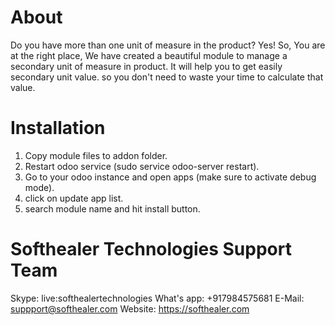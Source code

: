 About
============
Do you have more than one unit of measure in the product? Yes! So, You are at the right place, We have created a beautiful module to manage a secondary unit of measure in product. It will help you to get easily secondary unit value. so you don't need to waste your time to calculate that value.


Installation
============
1) Copy module files to addon folder.
2) Restart odoo service (sudo service odoo-server restart).
3) Go to your odoo instance and open apps (make sure to activate debug mode).
4) click on update app list. 
5) search module name and hit install button.

Softhealer Technologies Support Team
=====================================
Skype: live:softhealertechnologies
What's app: +917984575681
E-Mail: suppport@softhealer.com
Website: https://softhealer.com
